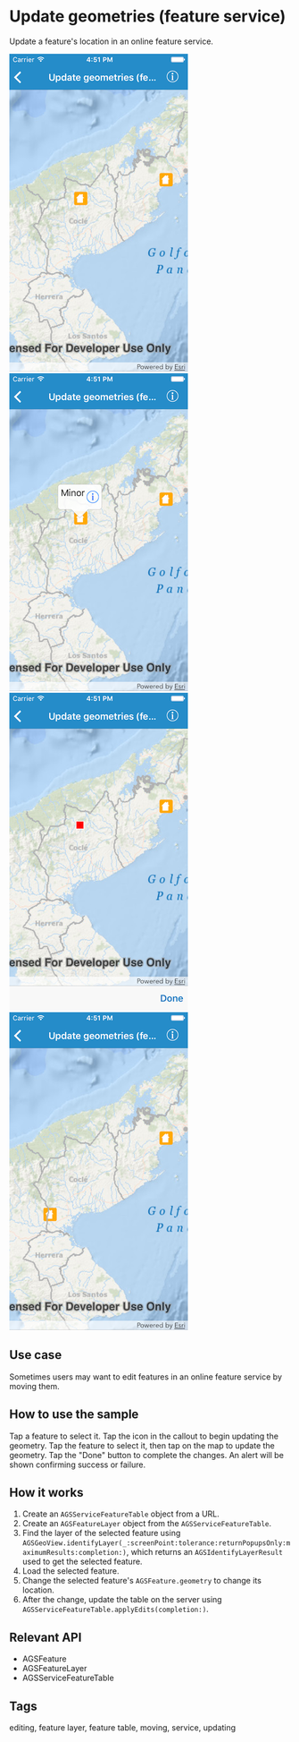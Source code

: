 # Update geometries (feature service)

Update a feature's location in an online feature service.

![Map with features](update-geometries-1.png)
![Selected feature ](update-geometries-2.png)
![Feature in edit mode](update-geometries-3.png)
![Updated map](update-geometries-4.png)

## Use case

Sometimes users may want to edit features in an online feature service by moving them.

## How to use the sample

Tap a feature to select it. Tap the icon in the callout to begin updating the geometry. Tap the feature to select it, then tap on the map to update the geometry. Tap the "Done" button to complete the changes. An alert will be shown confirming success or failure.

## How it works

1. Create an `AGSServiceFeatureTable` object from a URL.
2. Create an `AGSFeatureLayer` object from the `AGSServiceFeatureTable`.
3. Find the layer of the selected feature using  `AGSGeoView.identifyLayer(_:screenPoint:tolerance:returnPopupsOnly:maximumResults:completion:)`, which returns an `AGSIdentifyLayerResult` used to get the selected feature. 
4. Load the selected feature.
5. Change the selected feature's `AGSFeature.geometry` to change its location.
6. After the change, update the table on the server using `AGSServiceFeatureTable.applyEdits(completion:)`.

## Relevant API

* AGSFeature
* AGSFeatureLayer
* AGSServiceFeatureTable

## Tags

editing, feature layer, feature table, moving, service, updating
